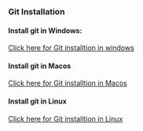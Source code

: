 <h3>Git Installation</h4>
<h4>Install git in Windows:</h4>
 <a href="https://git-scm.com/download/win/">Click here for Git installtion in windows</a>
 
 <h4>Install git in Macos</h4>
  <a href="https://git-scm.com/download/win/">Click here for Git installtion in Macos</a>
  
   
 <h4>Install git in Linux</h4>
  <a href="https://git-scm.com/book/en/v2/Getting-Started-Installing-Git/">Click here for Git installtion in Linux</a>

  

  

 
